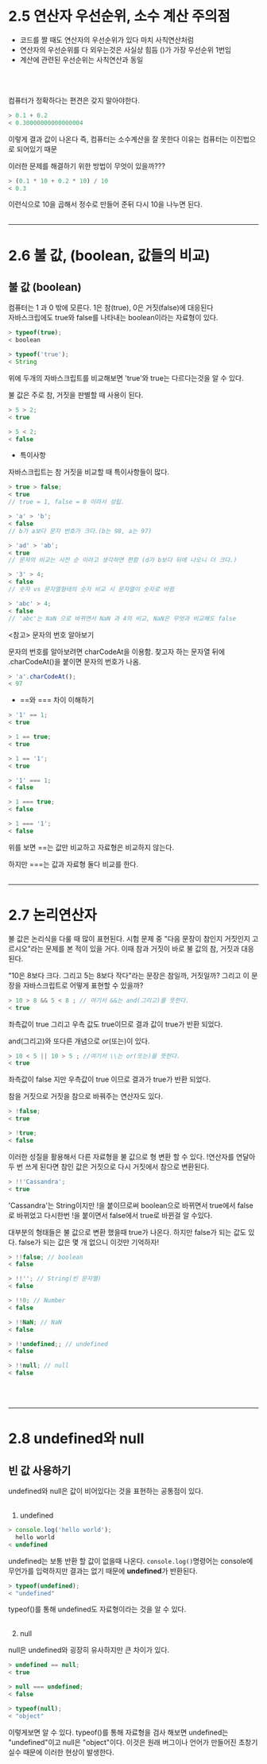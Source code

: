 # 2.5 연산자 우선순위, 소수 계산 주의점

* 코드를 짤 때도 연산자의 우선순위가 있다 마치 사칙연산처럼
* 연산자의 우선순위를 다 외우는것은 사실상 힘듬 ()가 가장 우선순위 1번임
* 계산에 관련된 우선순위는 사칙연산과 동일
<br/>
<br/>

컴퓨터가 정확하다는 편견은 갖지 말아야한다. 
```js
> 0.1 + 0.2
< 0.30000000000000004
```
이렇게 결과 값이 나온다 즉, 컴퓨터는 소수계산을 잘 못한다 이유는 컴퓨터는 이진법으로 되어있기 때문

이러한 문제를 해결하기 위한 방법이 무엇이 있을까???

```js
> (0.1 * 10 + 0.2 * 10) / 10
< 0.3
```
이런식으로 10을 곱해서 정수로 만들어 준뒤 다시 10을 나누면 된다.
<br/>
<br/>

---
# 2.6 불 값, (boolean, 값들의 비교)

## 불 값 (boolean)

컴퓨터는 1 과 0 밖에 모른다. 1은 참(true), 0은 거짓(false)에 대응된다 <br/>자바스크립에도 true와 false를 나타내는 boolean이라는 자료형이 있다.

```js
> typeof(true);
< boolean
```
```js
> typeof('true');
< String
```
위에 두개의 자바스크립트를 비교해보면 'true'와 true는 다르다는것을 알 수 있다.
 
불 값은 주로 참, 거짓을 판별할 때 사용이 된다.

```js
> 5 > 2;
< true

> 5 < 2;
< false
```

* 특이사항

자바스크립트는 참 거짓을 비교할 때 특이사항들이 많다.

```js
> true > false;
< true
// true = 1, false = 0 이라서 성립.

> 'a' > 'b';
< false
// b가 a보다 문자 번호가 크다.(b는 98, a는 97)

> 'ad' > 'ab';
< true
// 문자의 비교는 사전 순 이라고 생각하면 편함 (d가 b보다 뒤에 나오니 더 크다.)

> '3' > 4;
< false
// 숫자 vs 문자열형태의 숫자 비교 시 문자열이 숫자로 바뀜

> 'abc' > 4;
< false
// 'abc'는 NaN 으로 바뀌면서 NaN 과 4의 비교, NaN은 무엇과 비교해도 false
```

<참고> 문자의 번호 알아보기

문자의 번호를 알아보려면 charCodeAt을 이용함. 찾고자 하는 문자열 뒤에 .charCodeAt()을 붙이면 문자의 번호가 나옴.

```js
> 'a'.charCodeAt();
< 97
```

* ==와 === 차이 이해하기
```js
> '1' == 1;
< true

> 1 == true;
< true

> 1 == '1';
< true

> '1' === 1;
< false

> 1 === true;
< false

> 1 === '1';
< false
```

위를 보면 ==는 값만 비교하고 자료형은 비교하지 않는다.

하지만 ===는 값과 자료형 둘다 비교를 한다.
<br/>
<br/>

---
# 2.7 논리연산자

불 값은 논리식을 다룰 때 많이 표현된다. 시험 문제 중 "다음 문장이 참인지 거짓인지 고르시오"라는 문제를 본 적이 있을 거다. 이때 참과 거짓이 바로 불 값의 참, 거짓과 대응된다.

"10은 8보다 크다. 그리고 5는 8보다 작다"라는 문장은 참일까, 거짓일까? 그리고 이 문장을 자바스크립트로 어떻게 표현할 수 있을까?

```js
> 10 > 8 && 5 < 8 ; // 여기서 &&는 and(그리고)를 뜻한다.
< true
```
좌측값이 true 그리고 우측 값도 true이므로 결과 값이 true가 반환 되었다.

and(그리고)와 또다른 개념으로 or(또는)이 있다.

```js
> 10 < 5 || 10 > 5 ; //여기서 \\는 or(또는)을 뜻한다.
< true
```
좌측값이 false 지만 우측값이 true 이므로 결과가 true가 반환 되었다.

참을 거짓으로 거짓을 참으로 바꿔주는 연산자도 있다.
```js
> !false;
< true

> !true;
< false
```
이러한 성질을 활용해서 다른 자료형을 불 값으로 형 변환 할 수 있다. !연산자를 연달아 두 번 쓰게 된다면 참인 값은 거짓으로 다시 거짓에서 참으로 변환된다.
```js
> !!'Cassandra';
< true
```
'Cassandra'는 String이지만 !을 붙이므로써 boolean으로 바뀌면서 true에서 false로 바뀌었고 다시한번 !을 붙이면서 false에서 true로 바뀐걸 알 수있다.

대부분의 형태들은 불 값으로 변환 했을때 true가 나온다. 하지만 false가 되는 값도 있다. false가 되는 값은 몇 개 없으니 이것만 기억하자!

```js
> !!false; // boolean
< false

> !!''; // String(빈 문자열)
< false

> !!0; // Number
< false

> !!NaN; // NaN
< false

> !!undefined;; // undefined
< false

> !!null; // null
< false
```
<br/>
<br/>

---
# 2.8 undefined와 null

## 빈 값 사용하기
undefined와 null은 값이 비어있다는 것을 표현하는 공통점이 있다.
<br/>
<br/>


1. undefined
```js
> console.log('hello world');
  hello world
< undefined
```
undefined는 보통 반환 할 값이 없을때 나온다. `console.log()`명령어는 console에 무언가를 입력하지만 결과는 없기 때문에 **undefined**가 반환된다. 

```js
> typeof(undefined);
< "undefined"
```
typeof()를 통해 undefined도 자료형이라는 것을 알 수 있다.
<br/>
<br/>

2. null

null은 undefined와 굉장히 유사하지만 큰 차이가 있다.
```js
> undefined == null;
< true

> null === undefined;
< false 

> typeof(null);
< "object"
```
이렇게보면 알 수 있다. typeof()를 통해 자료형을 검사 해보면 undefined는 "undefined"이고 null은 "object"이다. 이것은 원래 버그이나 언어가 만들어진 초창기 실수 때문에 이러한 현상이 발생한다.

